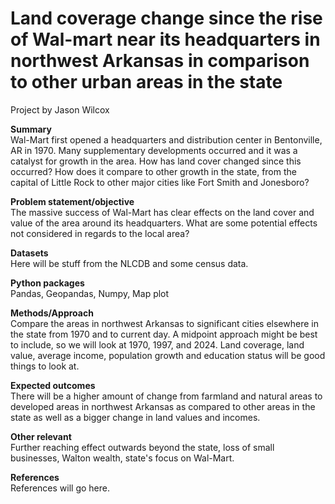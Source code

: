 # Land coverage change since the rise of Wal-mart near its headquarters in northwest Arkansas in comparison to other urban areas in the state

Project by Jason Wilcox

**Summary**  
Wal-Mart first opened a headquarters and distribution center in Bentonville, AR in 1970. Many supplementary developments occurred and it was a catalyst for growth in the area. How has land cover changed since this occurred? How does it compare to other growth in the state, from the capital of Little Rock to other major cities like Fort Smith and Jonesboro?

**Problem statement/objective**  
The massive success of Wal-Mart has clear effects on the land cover and value of the area around its headquarters. What are some potential effects not considered in regards to the local area?

**Datasets**  
Here will be stuff from the NLCDB and some census data.

**Python packages**  
Pandas, Geopandas, Numpy, Map plot

**Methods/Approach**  
Compare the areas in northwest Arkansas to significant cities elsewhere in the state from 1970 and to current day. A midpoint approach might be best to include, so we will look at 1970, 1997, and 2024. Land coverage, land value, average income, population growth and education status will be good things to look at.

**Expected outcomes**  
There will be a higher amount of change from farmland and natural areas to developed areas in northwest Arkansas as compared to other areas in the state as well as a bigger change in land values and incomes.

**Other relevant**  
Further reaching effect outwards beyond the state, loss of small businesses, Walton wealth, state's focus on Wal-Mart.

**References**  
References will go here.
